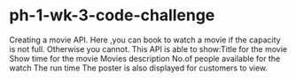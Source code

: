 # ph-1-wk-3-code-challenge
Creating a movie API.
Here ,you can book to watch a movie if the capacity is not full.
Otherwise you cannot.
This API is able to show:Title for the movie
                        Show time for the movie
                        Movies description
                        No.of people available for the watch
                        The run time
The poster is also displayed for customers to view.                         